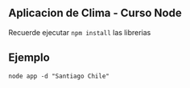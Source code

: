 ## Aplicacion de Clima - Curso Node

Recuerde ejecutar ```npm install``` las librerias

## Ejemplo
```
node app -d "Santiago Chile"

```

